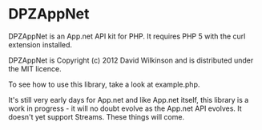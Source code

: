 DPZAppNet
=========

DPZAppNet is an App.net API kit for PHP. It requires PHP 5 with the curl extension installed.

DPZAppNet is Copyright (c) 2012 David Wilkinson and is distributed under the MIT licence.

To see how to use this library, take a look at example.php.

It's still very early days for App.net and like App.net itself, this library is a work in progress - it will no doubt
evolve as the App.net API evolves. It doesn't yet support Streams. These things will come.

